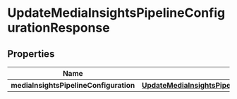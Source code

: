 

# UpdateMediaInsightsPipelineConfigurationResponse


## Properties

| Name | Type | Description | Notes |
|------------ | ------------- | ------------- | -------------|
|**mediaInsightsPipelineConfiguration** | [**UpdateMediaInsightsPipelineConfigurationResponseMediaInsightsPipelineConfiguration**](UpdateMediaInsightsPipelineConfigurationResponseMediaInsightsPipelineConfiguration.md) |  |  [optional] |



